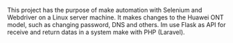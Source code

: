 This project has the purpose of make automation with Selenium and Webdriver on a Linux server machine. It makes changes to the Huawei ONT model, such as changing password, DNS and others.
Im use Flask as API for receive and return datas in a system make with PHP (Laravel).
